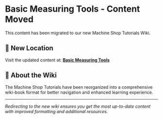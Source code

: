 # Basic Measuring Tools - Content Moved

This content has been migrated to our new Machine Shop Tutorials Wiki.

## 📍 New Location

Visit the updated content at:
**[Basic Measuring Tools](https://jonilsson.github.io/machine-shop-tutorials/measurement/basic_measuring_tools/)**

## 🔧 About the Wiki

The Machine Shop Tutorials have been reorganized into a comprehensive
wiki-book format for better navigation and enhanced learning experience.

---

*Redirecting to the new wiki ensures you get the most up-to-date content
with improved formatting and additional resources.*